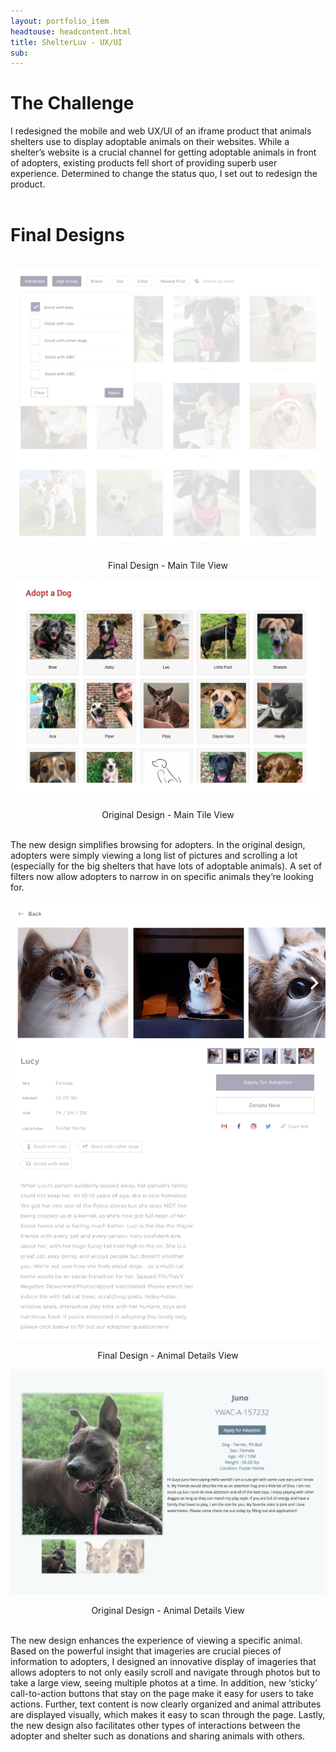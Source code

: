 ```yaml
---
layout: portfolio_item
headtouse: headcontent.html
title: ShelterLuv - UX/UI 
sub: 
---
```

# The Challenge

<div class="small_container">
	I redesigned the mobile and web UX/UI of an iframe product that animals shelters use to display adoptable animals on their websites. While a shelter’s website is a crucial channel for getting adoptable animals in front of adopters, existing products fell short of providing superb user experience. Determined to change the status quo, I set out to redesign the product.
</div>	 

<br>
<h1> Final Designs </h1> 
<br> 

<div class="text_center">
	<img src="/images/slice.png" >
	<br>
</div>
<div class="feedlycaption"><p style="text-align: center;">Final Design - Main Tile View</p> </div>


<div class="text_center">
	<img src="/images/iframe2.png" >
	<br>
</div>
<div class="feedlycaption"><p style="text-align: center;">Original Design - Main Tile View</p> </div>

<br> 
<div class="small_container">
	The new design simplifies browsing for adopters. In the original design, adopters were simply viewing a long list of pictures and scrolling a lot (especially for the big shelters that have lots of adoptable animals). A set of filters now allow adopters to narrow in on specific animals they’re looking for. 
</div>
<br> 


<div class="text_center">
	<img src="/images/Slice 2.png" >
	<br>
</div>
<div class="feedlycaption"><p style="text-align: center;">Final Design - Animal Details View</p> </div>


<div class="text_center">
	<img src="/images/iframe3.png" >
	<br>
</div>
<div class="feedlycaption"><p style="text-align: center;">Original Design - Animal Details View</p> </div>

<br> 
<div class="small_container">	
	The new design enhances the experience of viewing a specific animal. Based on the powerful insight that imageries are crucial pieces of information to adopters, I designed an innovative display of imageries that allows adopters to not only easily scroll and navigate through photos but to take a large view,  seeing multiple photos at a time. In addition, new ‘sticky’ call-to-action buttons that stay on the page make it easy for users to take actions. Further, text content is now clearly organized and animal attributes are displayed visually, which makes it easy to scan through the page. Lastly, the new design also facilitates other types of interactions between the adopter and shelter such as donations and sharing animals with others. 
</div>
<br> 

